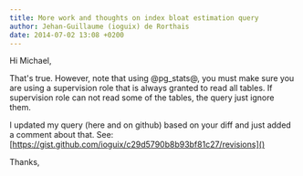 ```yaml
---
title: More work and thoughts on index bloat estimation query
author: Jehan-Guillaume (ioguix) de Rorthais
date: 2014-07-02 13:08 +0200
---
```

Hi Michael,

That's true. However, note that using @pg_stats@, you must make sure you are using a supervision role that is always granted to read all tables. If supervision role can not read some of the tables, the query just ignore them.

I updated my query (here and on github) based on your diff and just added a comment about that. See: [https://gist.github.com/ioguix/c29d5790b8b93bf81c27/revisions]() 

Thanks,
